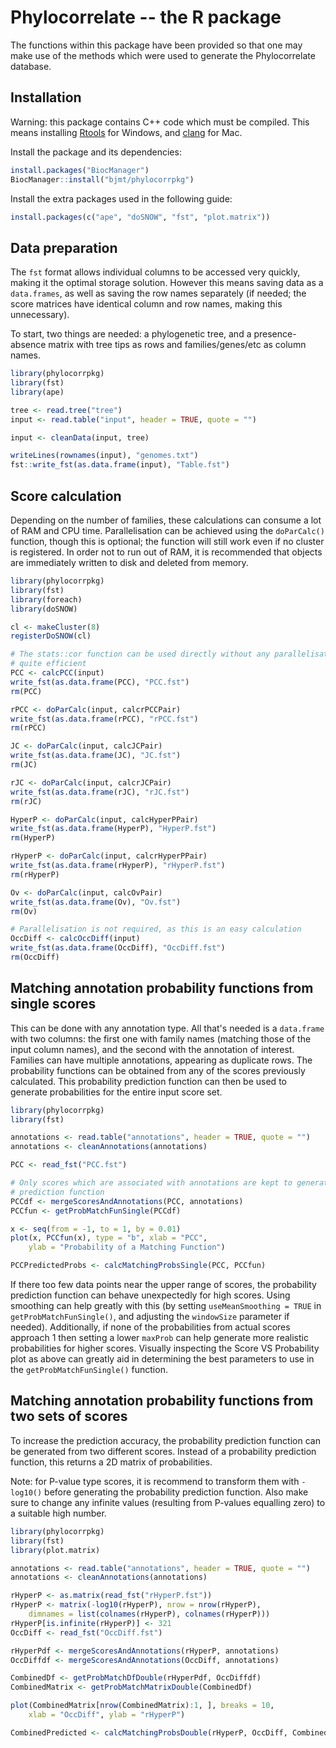 # Phylocorrelate -- the R package

The functions within this package have been provided so that one may make use of the methods which were used to generate the Phylocorrelate database.

## Installation

Warning: this package contains C++ code which must be compiled. This means installing [Rtools](https://cran.r-project.org/bin/windows/Rtools/) for Windows, and [clang](https://cran.r-project.org/bin/macosx/tools/) for Mac.

Install the package and its dependencies:

```r
install.packages("BiocManager")
BiocManager::install("bjmt/phylocorrpkg")
```

Install the extra packages used in the following guide:

```r
install.packages(c("ape", "doSNOW", "fst", "plot.matrix"))
```

## Data preparation

The `fst` format allows individual columns to be accessed very quickly, making it the optimal storage solution. However this means saving data as a `data.frames`, as well as saving the row names separately (if needed; the score matrices have identical column and row names, making this unnecessary).

To start, two things are needed: a phylogenetic tree, and a presence-absence matrix with tree tips as rows and families/genes/etc as column names.

```r
library(phylocorrpkg)
library(fst)
library(ape)

tree <- read.tree("tree")
input <- read.table("input", header = TRUE, quote = "")

input <- cleanData(input, tree)

writeLines(rownames(input), "genomes.txt")
fst::write_fst(as.data.frame(input), "Table.fst")
```

## Score calculation

Depending on the number of families, these calculations can consume a lot of RAM and CPU time. Parallelisation can be achieved using the `doParCalc()` function, though this is optional; the function will still work even if no cluster is registered. In order not to run out of RAM, it is recommended that objects are immediately written to disk and deleted from memory.

```r
library(phylocorrpkg)
library(fst)
library(foreach)
library(doSNOW)

cl <- makeCluster(8)
registerDoSNOW(cl)

# The stats::cor function can be used directly without any parallelisation, as it is
# quite efficient
PCC <- calcPCC(input)
write_fst(as.data.frame(PCC), "PCC.fst")
rm(PCC)

rPCC <- doParCalc(input, calcrPCCPair)
write_fst(as.data.frame(rPCC), "rPCC.fst")
rm(rPCC)

JC <- doParCalc(input, calcJCPair)
write_fst(as.data.frame(JC), "JC.fst")
rm(JC)

rJC <- doParCalc(input, calcrJCPair)
write_fst(as.data.frame(rJC), "rJC.fst")
rm(rJC)

HyperP <- doParCalc(input, calcHyperPPair)
write_fst(as.data.frame(HyperP), "HyperP.fst")
rm(HyperP)

rHyperP <- doParCalc(input, calcrHyperPPair)
write_fst(as.data.frame(rHyperP), "rHyperP.fst")
rm(rHyperP)

Ov <- doParCalc(input, calcOvPair)
write_fst(as.data.frame(Ov), "Ov.fst")
rm(Ov)

# Parallelisation is not required, as this is an easy calculation
OccDiff <- calcOccDiff(input)
write_fst(as.data.frame(OccDiff), "OccDiff.fst")
rm(OccDiff)
```

## Matching annotation probability functions from single scores

This can be done with any annotation type. All that's needed is a `data.frame` with two columns: the first one with family names (matching those of the input column names), and the second with the annotation of interest. Families can have multiple annotations, appearing as duplicate rows. The probability functions can be obtained from any of the scores previously calculated. This probability prediction function can then be used to generate probabilities for the entire input score set.

```r
library(phylocorrpkg)
library(fst)

annotations <- read.table("annotations", header = TRUE, quote = "")
annotations <- cleanAnnotations(annotations)

PCC <- read_fst("PCC.fst")

# Only scores which are associated with annotations are kept to generate the
# prediction function
PCCdf <- mergeScoresAndAnnotations(PCC, annotations)
PCCfun <- getProbMatchFunSingle(PCCdf)

x <- seq(from = -1, to = 1, by = 0.01)
plot(x, PCCfun(x), type = "b", xlab = "PCC",
    ylab = "Probability of a Matching Function")

PCCPredictedProbs <- calcMatchingProbsSingle(PCC, PCCfun)
```

If there too few data points near the upper range of scores, the probability prediction function can behave unexpectedly for high scores. Using smoothing can help greatly with this (by setting `useMeanSmoothing = TRUE` in `getProbMatchFunSingle()`, and adjusting the `windowSize` parameter if needed). Additionally, if none of the probabilities from actual scores approach 1 then setting a lower `maxProb` can help generate more realistic probabilities for higher scores. Visually inspecting the Score VS Probability plot as above can greatly aid in determining the best parameters to use in the `getProbMatchFunSingle()` function.

## Matching annotation probability functions from two sets of scores

To increase the prediction accuracy, the probability prediction function can be generated from two different scores. Instead of a probability prediction function, this returns a 2D matrix of probabilities.

Note: for P-value type scores, it is recommend to transform them with `-log10()` before generating the probability prediction function. Also make sure to change any infinite values (resulting from P-values equalling zero) to a suitable high number.

```r
library(phylocorrpkg)
library(fst)
library(plot.matrix)

annotations <- read.table("annotations", header = TRUE, quote = "")
annotations <- cleanAnnotations(annotations)

rHyperP <- as.matrix(read_fst("rHyperP.fst"))
rHyperP <- matrix(-log10(rHyperP), nrow = nrow(rHyperP),
    dimnames = list(colnames(rHyperP), colnames(rHyperP)))
rHyperP[is.infinite(rHyperP)] <- 321
OccDiff <- read_fst("OccDiff.fst")

rHyperPdf <- mergeScoresAndAnnotations(rHyperP, annotations)
OccDiffdf <- mergeScoresAndAnnotations(OccDiff, annotations)

CombinedDf <- getProbMatchDfDouble(rHyperPdf, OccDiffdf)
CombinedMatrix <- getProbMatchMatrixDouble(CombinedDf)

plot(CombinedMatrix[nrow(CombinedMatrix):1, ], breaks = 10,
    xlab = "OccDiff", ylab = "rHyperP")

CombinedPredicted <- calcMatchingProbsDouble(rHyperP, OccDiff, CombinedMatrix)
```
